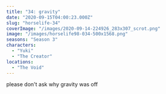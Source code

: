 ```yaml
---
title: "34: gravity"
date: "2020-09-15T04:00:23.000Z"
slug: "horselife-34"
coverImage: "/images/2020-09-14-224926_283x307_scrot.png"
image: "/images/horselife98-034-500x1568.png"
seasons: "Season 3"
characters:
  - "Yuki"
  - "The Creator"
locations:
  - "The Void"
---
```


please don't ask why gravity was off

